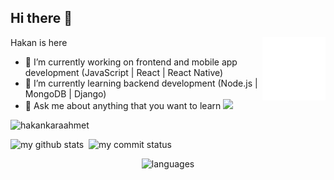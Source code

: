 ## Hi there 👋
Hakan is here
<img src="./animation_500_kd7ngokt.gif" alt="react-native" width="20%" height="20%" align="right">
- 🔭 I’m currently working on frontend and mobile app development (JavaScript | React | React Native)
- 🌱 I’m currently learning backend development (Node.js | MongoDB | Django)
- 💬 Ask me about anything that you want to learn 
[![](https://img.shields.io/badge/linkedin-%230077B5.svg?&style=for-the-badge&logo=linkedin&logoColor=white)](https://www.linkedin.com/in/hakan-karaahmeto%C4%9Flu-9988171b3/)
<p align="left"> <img src="https://komarev.com/ghpvc/?username=hakankaraahmet" alt="hakankaraahmet" /> </p>
<p align="left">
<img src="https://github-readme-stats.vercel.app/api?username=hakankaraahmet&theme=chartreuse-dark" alt="my github stats" width="49%"/>&nbsp;
<img src="https://github-readme-streak-stats.herokuapp.com/?user=hakankaraahmet&theme=chartreuse-dark" alt="my commit status" width="49%" /> </p>
<p align="center"> <img src="https://github-readme-stats.vercel.app/api/top-langs/?username=hakankaraahmet&theme=chartreuse-dark&layout=compact" alt="languages" width="50%" > </p>
